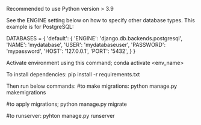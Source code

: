 Recommended to use Python version > 3.9


See the ENGINE setting below on how to specify other database types. This example is for PostgreSQL:

DATABASES = {
    'default': {
        'ENGINE': 'django.db.backends.postgresql',
        'NAME': 'mydatabase',
        'USER': 'mydatabaseuser',
        'PASSWORD': 'mypassword',
        'HOST': '127.0.0.1',
        'PORT': '5432',
    }
}


Activate environment using this command;
conda activate <env_name>


To install dependencies:
pip install -r requirements.txt

Then run below commands:
#to make migrations:
python manage.py makemigrations

#to apply migrations;
python manage.py migrate

#to runserver:
pyhton manage.py runserver